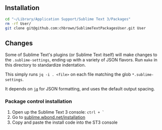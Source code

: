 ## Installation

```bash
cd "~/Library/Application Support/Sublime Text 3/Packages"
rm -rf User/
git clone git@github.com:chbrown/SublimeTextPackagesUser.git User
```


## Changes

Some of Sublime Text's plugins (or Sublime Text itself) will make changes to the `.sublime-settings`, ending up with a variety of JSON flavors. Run `make` in this directory to standardize indentation.

This simply runs `jq -i . <file>` on each file matching the glob `*.sublime-settings`.

It depends on [`jq`](http://stedolan.github.io/jq/) for JSON formatting, and uses the default output spacing.


### Package control installation

1. Open up the Sublime Text 3 console: <code>ctrl + `</code>
2. Go to [sublime.wbond.net/installation](https://sublime.wbond.net/installation)
3. Copy and paste the install code into the ST3 console
